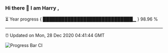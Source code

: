 ### Hi there 👋 I am Harry , 

⏳ Year progress { █████████████████████████████▁ } 98.96 %

---

⏰ Updated on Mon, 28 Dec 2020 04:41:44 GMT

![Progress Bar CI](https://github.com/duykhang68/duykhang68/workflows/Progress%20Bar%20CI/badge.svg)
